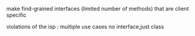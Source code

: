make find-grained interfaces (limited number of methods) that are client specific

violations of the isp :
    multiple use cases
    no interface,just class

